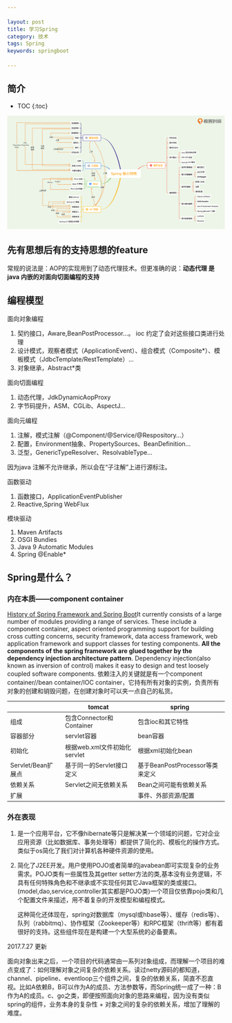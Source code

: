 ```yaml
---

layout: post
title: 学习Spring
category: 技术
tags: Spring
keywords: springboot

---
```


## 简介

* TOC
{:toc}


![](/public/upload/spring/spring_features.png)

## 先有思想后有的支持思想的feature

常规的说法是：AOP的实现用到了动态代理技术。但更准确的说：**动态代理 是java 内嵌的对面向切面编程的支持**

## 编程模型

面向对象编程

1. 契约接口，Aware,BeanPostProcessor...。 ioc 约定了会对这些接口类进行处理
2. 设计模式，观察者模式（ApplicationEvent）、组合模式（Composite*）、模板模式（JdbcTemplate/RestTemplate）...
3. 对象继承，Abstract*类

面向切面编程

1. 动态代理，JdkDynamicAopProxy
2. 字节码提升，ASM、CGLib、AspectJ...

面向元编程

1. 注解，模式注解（@Component/@Service/@Respository...）
2. 配置，Environment抽象、PropertySources、BeanDefinition...
3. 泛型，GenericTypeResolver、ResolvableType...

因为java 注解不允许继承，所以会在“子注解”上进行源标注。

函数驱动

1. 函数接口，ApplicationEventPublisher
2. Reactive,Spring WebFlux

模块驱动

1. Maven Artifacts
2. OSGI Bundies
3. Java 9 Automatic Modules
4. Spring @Enable*

## Spring是什么？

### 内在本质——component container

[History of Spring Framework and Spring Boot](https://www.quickprogrammingtips.com/spring-boot/history-of-spring-framework-and-spring-boot.html)It currently consists of a large number of modules providing a range of services. These include a component container, aspect oriented programming support for building cross cutting concerns, security framework, data access framework, web application framework and support classes for testing components. **All the components of the spring framework are glued together by the dependency injection architecture pattern**. Dependency injection(also known as inversion of control) makes it easy to design and test loosely coupled software components. 依赖注入的关键就是有一个component container//bean container/IOC container，它持有所有对象的实例，负责所有对象的创建和销毁问题，在创建对象时可以夹一点自己的私货。

||tomcat|spring|
|---|---|---|
|组成|包含Connector和Container|包含ioc和其它特性|
|容器部分|servlet容器|bean容器|
|初始化|根据web.xml文件初始化servlet|根据xml初始化bean|
|Servlet/Bean扩展点|基于同一的Servlet接口定义|基于BeanPostProcessor等类来定义|
|依赖关系|Servlet之间无依赖关系|Bean之间可能有依赖关系|
|扩展||事件、外部资源/配置|

### 外在表现

1. 是一个应用平台，它不像hibernate等只是解决某一个领域的问题，它对企业应用资源（比如数据库、事务处理等）都提供了简化的、模板化的操作方式。类似于os简化了我们对计算机各种硬件资源的使用。
2. 简化了J2EE开发。用户使用POJO或者简单的javabean即可实现复杂的业务需求。POJO类有一些属性及其getter setter方法的类,基本没有业务逻辑，不具有任何特殊角色和不继承或不实现任何其它Java框架的类或接口。(model,dao,service,controller其实都是POJO类)一个项目仅依靠pojo类和几个配置文件来描述，用不着复杂的开发模型和编程模式。

    这种简化还体现在，spring对数据库（mysql或hbase等）、缓存（redis等）、队列（rabbitmq）、协作框架（Zookeeper等）和RPC框架（thrift等）都有着很好的支持。这些组件现在是构建一个大型系统的必备要素。
    
2017.7.27 更新

面向对象出来之后，一个项目的代码通常由一系列对象组成，而理解一个项目的难点变成了：如何理解对象之间复杂的依赖关系。读过netty源码的都知道，channel、pipeline、eventloop三个组件之间，复杂的依赖关系，简直不忍直视。比如A依赖B，B可以作为A的成员、方法参数等，而Spring统一成了一种：B作为A的成员。c、go之类，即便按照面向对象的思路来编程，因为没有类似spring的组件，业务本身的复杂性 + 对象之间的复杂的依赖关系，增加了理解的难度。

